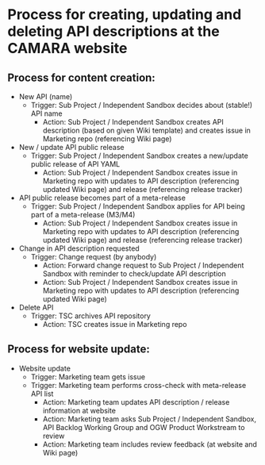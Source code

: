 # Process for creating, updating and deleting API descriptions at the CAMARA website

## Process for content creation:

- New API (name)
  - Trigger: Sub Project / Independent Sandbox decides about (stable!) API name
    - Action: Sub Project / Independent Sandbox creates API description (based on given Wiki template) and creates issue in Marketing repo (referencing Wiki page)
- New / update API public release
  - Trigger: Sub Project / Independent Sandbox creates a new/update public release of API YAML
    - Action: Sub Project / Independent Sandbox creates issue in Marketing repo with updates to API description (referencing updated Wiki page) and release (referencing release tracker)
- API public release becomes part of a meta-release
  - Trigger: Sub Project / Independent Sandbox applies for API being part of a meta-release (M3/M4)
    - Action: Sub Project / Independent Sandbox creates issue in Marketing repo with updates to API description (referencing updated Wiki page) and release (referencing release tracker)
- Change in API description requested
  - Trigger: Change request (by anybody)
    - Action: Forward change request to Sub Project / Independent Sandbox with reminder to check/update API description
    - Action: Sub Project / Independent Sandbox creates issue in Marketing repo with updates to API description (referencing updated Wiki page)
- Delete API
  - Trigger: TSC archives API repository
    - Action: TSC creates issue in Marketing repo

## Process for website update:

- Website update
  - Trigger: Marketing team gets issue
  - Trigger: Marketing team performs cross-check with meta-release API list
    - Action: Marketing team updates API description / release information at website
    - Action: Marketing team asks Sub Project / Independent Sandbox, API Backlog Working Group and OGW Product Workstream to review
    - Action: Marketing team includes review feedback (at website and Wiki page)
